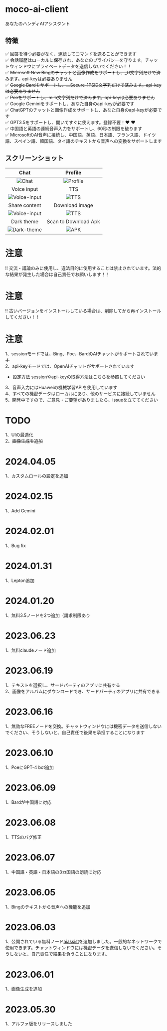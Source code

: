 # moco-ai-client
あなたのハンディAIアシスタント

## 特徴
:white_check_mark: 回答を待つ必要がなく、連続してコマンドを送ることができます <br/>
:white_check_mark: 会話履歴はローカルに保存され、あなたのプライバシーを守ります。チャットウィンドウにプライベートデータを送信しないでください！！ <br/>
:white_check_mark: ~~Microsoft New Bingのチャットと画像作成をサポートし、_U文字列だけで済みます。api-keyは必要ありません~~ <br/>
:white_check_mark: ~~Google Bardをサポートし、__Secure-1PSID文字列だけで済みます。api-keyは必要ありません~~ <br/>
:white_check_mark: ~~Poeをサポートし、m-b文字列だけで済みます。api-keyは必要ありません~~ <br/>
:white_check_mark: Google Geminiをサポートし、あなた自身のapi-keyが必要です <br/>
:white_check_mark: ChatGPTのチャットと画像作成をサポートし、あなた自身のapi-keyが必要です <br/>
:white_check_mark: GPT3.5をサポートし、開いてすぐに使えます。登録不要！:heart: :heart: <br/>
:white_check_mark: 中国語と英語の連続音声入力をサポートし、60秒の制限を破ります <br/>
:white_check_mark: MicrosoftのAI音声に接続し、中国語、英語、日本語、フランス語、ドイツ語、スペイン語、韓国語、タイ語のテキストから音声への変換をサポートします <br/>


## スクリーンショット

| Chat     | Profile     | 
| :-------------: | :-------------: | 
| ![Chat](screenshots/chat.jpeg) | ![Profile](screenshots/profile.jpeg) | 
| Voice input     | TTS     | 
| ![Voice-input](screenshots/voice-input.jpeg) | ![TTS](screenshots/tts.jpeg) | 
| Share content     | Download image     | 
| ![Voice-input](screenshots/share-content.jpeg) | ![TTS](screenshots/download-image.jpeg) | 
| Dark theme     | Scan to Download Apk  | 
| ![Dark-theme](screenshots/dark-theme.jpeg) | ![APK](screenshots/moco-ai-apk.png) | 



# 注意
!! 交流・議論のみに使用し、違法目的に使用することは禁止されています。法的な結果が発生した場合は自己責任でお願いします！！

# 注意
!! 古いバージョンをインストールしている場合は、削除してから再インストールしてください！！

# 注意
1、~~sessionモードでは、Bing、Poe、BardのAIチャットがサポートされています~~  
2、api-keyモードでは、OpenAIチャットがサポートされています  
- [設定方法](https://github.com/zhayujie/bot-on-anything) sessionやapi-keyの取得方法はこちらを参照してください  

3、音声入力にはHuaweiの機械学習APIを使用しています  
4、すべての機密データはローカルにあり、他のサービスに接続していません    
5、開発中ですので、ご意見・ご要望がありましたら、issueを立ててください  


# TODO
1、UIの最適化  
2、~~画像生成を追加~~   

# 2024.04.05
1、カスタムロールの設定を追加

# 2024.02.15
1、Add Gemini

# 2024.02.01
1、Bug fix

# 2024.01.31
1、Lepton追加

# 2024.01.20
1、無料3.5ノードを2つ追加（請求制限あり

# 2023.06.23
1、無料claudeノード追加

# 2023.06.19
1、テキストを選択し、サードパーティのアプリに共有する  
2、画像をアルバムにダウンロードでき、サードパーティのアプリに共有できる

# 2023.06.16
1、無効なFREEノードを交換。チャットウィンドウには機密データを送信しないでください、そうしないと、自己責任で後果を承担することになります

# 2023.06.10
1、PoeにGPT-4 bot追加

# 2023.06.09
1、Bardが中国語に対応

# 2023.06.08
1、TTSのバグ修正

# 2023.06.07
1、中国語・英語・日本語の3カ国語の朗読に対応

# 2023.06.05
1、Bingのテキストから音声への機能を追加

# 2023.06.03
1、公開されている無料ノード[aiassist](https://github.com/xtekky/gpt4free/tree/main/gpt4free/aiassist)を追加しました。一般的なネットワークで使用できます。チャットウィンドウには機密データを送信しないでください。そうしないと、自己責任で結果を負うことになります。

# 2023.06.01
1、画像生成を追加

# 2023.05.30
1、アルファ版をリリースしました